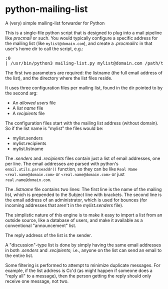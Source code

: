 <h1> python-mailing-list </h1>
A (very) simple mailing-list forwarder for Python

This is a single-file python script that is designed to plug into a mail pipeline like *procmail* or such.
You would typically configure a specific address for the mailing list (like `mylist@domain.com`), and create a _.procmailrc_
in that user's home dir to call the script, e.g.:
<pre>
:0
| /usr/bin/python3 mailing-list.py mylist@domain.com /path/to/listdir
</pre>

The first two parameters are required: the listname (the full email address of the list), and the directory where the list files reside.

It uses three configuration files per mailing list, found in the dir pointed to by the second arg:
- An _allowed users_ file
- A _list name_ file
- A _recipients_ file

The configuration files start with the mailing list address (without domain).  So if the list name is "mylist" the files would be:
- mylist.senders
- mylist.recipients
- mylist.listname

The _.senders_ and _.recipients_ files contain just a list of email addresses, one per line.  The email addresses are parsed with python's `email.utils.parseaddr()` function, so they can be like `Real Name <real.name@domain.com>` or `<real.name@domain.com>` or just `real.name@domain.com`.

The _.listname_ file contains two lines:
The first line is the name of the mailing list, which is prepended to the Subject line with brackets.
The second line is the email address of an administrator, which is used for bounces (for incoming addresses that aren't in the _mylist.senders_ file).

The simplistic nature of this engine is to make it easy to import a list from an outside source, like a database of users, and make it available as a conventional "announcement" list.

The reply address of the list is the sender.

A "discussion"-type list is done by simply having the same email addresses in both _.senders_ and _.recipients_; i.e., anyone on the list can send an email to the entire list.

Some filtering is performed to attempt to minimize duplicate messages.  For example, if the list address is Cc'd (as might happen if someone does a "reply all" to a message), then the person getting the reply should only receive one message, not two.
